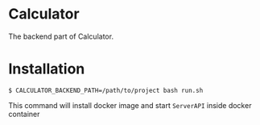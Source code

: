 # Calculator
The backend part of Calculator.

# Installation
```console
$ CALCULATOR_BACKEND_PATH=/path/to/project bash run.sh
```
This command will install docker image and start `ServerAPI` inside docker container
